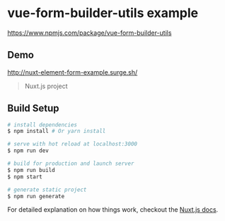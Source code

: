 # vue-form-builder-utils example
https://www.npmjs.com/package/vue-form-builder-utils

## Demo
http://nuxt-element-form-example.surge.sh/

> Nuxt.js project

## Build Setup

``` bash
# install dependencies
$ npm install # Or yarn install

# serve with hot reload at localhost:3000
$ npm run dev

# build for production and launch server
$ npm run build
$ npm start

# generate static project
$ npm run generate
```

For detailed explanation on how things work, checkout the [Nuxt.js docs](https://github.com/nuxt/nuxt.js).
